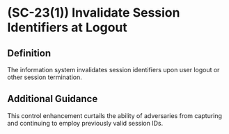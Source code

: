 
# (SC-23(1)) Invalidate Session Identifiers at Logout

## Definition

The information system invalidates session identifiers upon user logout or other session termination.

## Additional Guidance

This control enhancement curtails the ability of adversaries from capturing and continuing to employ previously valid session IDs.
